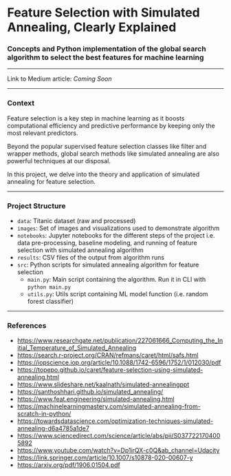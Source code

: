 # Feature Selection with Simulated Annealing, Clearly Explained
### Concepts and Python implementation of the global search algorithm to select the best features for machine learning
___
Link to Medium article: *Coming Soon*
___
### Context
Feature selection is a key step in machine learning as it boosts computational efficiency and predictive performance by keeping only the most relevant predictors.

Beyond the popular supervised feature selection classes like filter and wrapper methods, global search methods like  simulated annealing are also powerful techniques at our disposal.

In this project, we delve into the theory and application of simulated annealing for feature selection.
___
### Project Structure
- `data`: Titanic dataset (raw and processed)
- `images`: Set of images and visualizations used to demonstrate algorithm
- `notebooks`: Jupyter notebooks for the different steps of the project i.e. data pre-processing, baseline modeling, and running of feature selection with simulated annealing algorithm
- `results`: CSV files of the output from algorithm runs
- `src`: Python scripts for simulated annealing algorithm for feature selection
    - `main.py`: Main script containing the algorithm. Run it in CLI with `python main.py`
    - `utils.py`: Utils script containing ML model function (i.e. random forest classifier)
___
### References
- https://www.researchgate.net/publication/227061666_Computing_the_Initial_Temperature_of_Simulated_Annealing
- https://search.r-project.org/CRAN/refmans/caret/html/safs.html
- https://iopscience.iop.org/article/10.1088/1742-6596/1752/1/012030/pdf
- https://topepo.github.io/caret/feature-selection-using-simulated-annealing.html
- https://www.slideshare.net/kaalnath/simulated-annealingppt
- https://santhoshhari.github.io/simulated_annealing/
- https://www.feat.engineering/simulated-annealing.html
- https://machinelearningmastery.com/simulated-annealing-from-scratch-in-python/ 
- https://towardsdatascience.com/optimization-techniques-simulated-annealing-d6a4785a1de7
- https://www.sciencedirect.com/science/article/abs/pii/S0377221704005892
- https://www.youtube.com/watch?v=Dp1irQX-c0Q&ab_channel=Udacity 
- https://link.springer.com/article/10.1007/s10878-020-00607-y 
- https://arxiv.org/pdf/1906.01504.pdf 